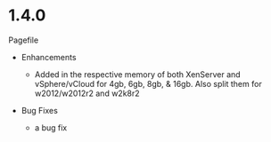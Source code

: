 # 1.4.0

Pagefile

* Enhancements
  * Added in the respective memory of both XenServer and vSphere/vCloud for 4gb, 6gb, 8gb, & 16gb. Also split them for w2012/w2012r2 and w2k8r2

* Bug Fixes
  * a bug fix
